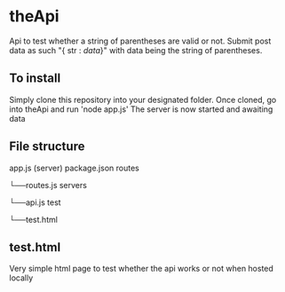 # theApi
Api to test whether a string of parentheses are valid or not.
Submit post data as such "{ str : *data*}" with data being the string of parentheses.

## To install ##
Simply clone this repository into your designated folder.
Once cloned, go into theApi and run 'node app.js'
The server is now started and awaiting data

## File structure ##

app.js (server)
package.json
routes

└──routes.js
servers

└──api.js
test

└──test.html

## test.html ##

Very simple html page to test whether the api works or not when hosted locally

